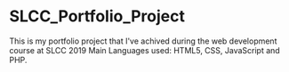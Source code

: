 # SLCC_Portfolio_Project
This is my portfolio project that I've achived during the web development course at SLCC 2019
Main Languages used: HTML5, CSS, JavaScript and PHP.
